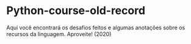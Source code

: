 # Python-course-old-record

Aqui você encontrará os desafios feitos e algumas anotações sobre os recursos da linguagem.
Aproveite! (2020)
